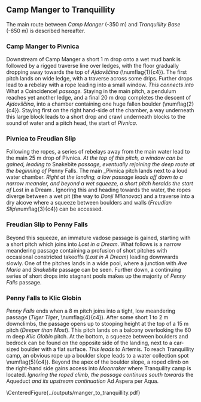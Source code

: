 ## Camp Manger to Tranquillity

The main route between _Camp Manger_ (-350 m) and _Tranquillity Base_ (-650 m) is described hereafter.


### Camp Manger to Pivnica

Downstream of Camp Manger a short 1 m drop onto a wet mud bank is followed by a rigged traverse line over ledges, with the floor gradually dropping away towards the top of _Ajdovščina_ (\numflag{1}{c4}).
The first pitch lands on wide ledge, with a traverse across some drips.
Further drops lead to a rebelay with a rope leading into a small window. _This connects into_ What a Coincidence! _passage._
Staying in the main pitch, a pendulum reaches yet another ledge, and a final 20 m drop completes the descent of _Ajdovščina_, into a chamber containing one huge fallen boulder (\numflag{2}{c4}).
Staying first on the right hand-side of the chamber, a way underneath this large block leads to a short drop and crawl underneath blocks to the sound of water and a pitch head, the start of _Pivnica_.

### Pivnica to Freudian Slip

Following the ropes, a series of rebelays away from the main water lead to the main 25 m drop of Pivnica. _At the top of this pitch, a window can be gained, leading to_ Snakebite _passage, eventually rejoining the deep route at the beginning of_ Penny Falls.
The main _Pivnica pitch lands next to a loud water chamber.
_Right at the landing, a low passage leads off down to a narrow meander, and beyond a wet squeeze, a short pitch heralds the start of_ Lost in a Dream .
Ignoring this and heading towards the water, the ropes diverge between a wet pit (the way to _Donji Milanovac_) and a traverse into a dry alcove where a squeeze between boulders and walls (_Freudian Slip_\numflag{3}{c4}) can be accessed.

### Freudian Slip to Penny Falls
Beyond this squeeze, an immature vadose passage is gained, starting with a short pitch which joins into _Lost in a Dream_.
What follows is a narrow meandering passage containing a profusion of short pitches with occasional constricted takeoffs (_Lost in A Dream_) leading downwards slowly.
One of the pitches lands in a wide pool, where a junction with _Ave Maria_ and _Snakebite_ passage can be seen.
Further down, a continuing series of short drops into stagnant pools makes up the majority of _Penny Falls_ passage.

### Penny Falls to Klic Globin
_Penny Falls_ ends when a 8 m pitch joins into a tight, low meandering passage (_Tiger Tiger_, \numflag{4}{c4}).
After some short 1 to 2 m downclimbs, the passage opens up to stooping height at the top of a 15 m pitch (_Deeper than Most_).
This pitch lands on a balcony overlooking the 60 m deep _Klic Globin_ pitch.
At the bottom, a squeeze between boulders and bedrock can be found on the opposite side of the landing, next to a car-sized boulder with a flat surface. _This leads to_ Artemis.
To reach Tranquillity camp, an obvious rope up a boulder slope leads to a water collection spot  \numflag{5}{c4}). Beyond the apex of the boulder slope, a roped climb on the right-hand side gains access into _Moonraker_ where Tranquility camp is located. _Ignoring the roped climb, the passage continues south towards_ the Aqueduct _and its upstream continuation_ Ad Aspera per Aqua.

\CenteredFigure{../outputs/manger_to_tranquillity.pdf}
